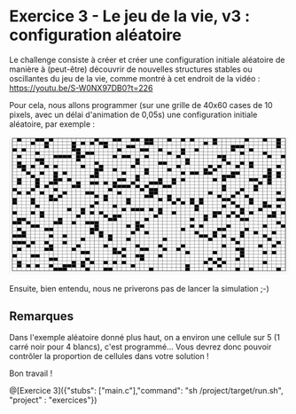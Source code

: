# Exercice 3 - Le jeu de la vie, v3 : configuration aléatoire

Le challenge consiste à créer et créer une configuration initiale aléatoire de manière à (peut-être) découvrir de nouvelles structures stables ou oscillantes du jeu de la vie, comme montré à cet endroit de la vidéo : https://youtu.be/S-W0NX97DB0?t=226

Pour cela, nous allons programmer (sur une grille de 40x60 cases de 10 pixels, avec un délai d'animation de 0,05s) une configuration initiale aléatoire, par exemple :

![vie3](img/ex3.png)

Ensuite, bien entendu, nous ne priverons pas de lancer la simulation ;-)

## Remarques

Dans l'exemple aléatoire donné plus haut, on a environ une cellule sur 5 (1 carré noir pour 4 blancs), c'est programmé... Vous devrez donc pouvoir contrôler la proportion de cellules dans votre solution !

Bon travail !

@[Exercice 3]({"stubs": ["main.c"],"command": "sh /project/target/run.sh", "project" : "exercices"})

